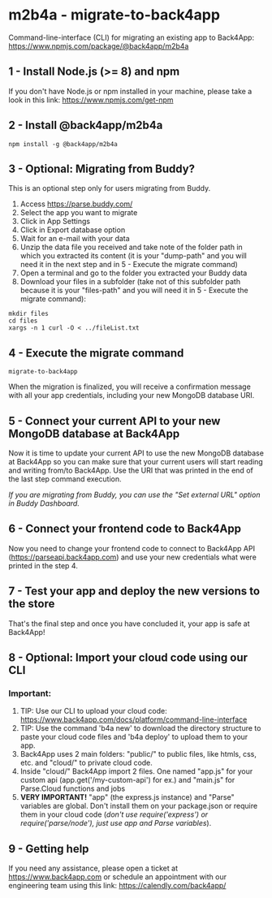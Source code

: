 # m2b4a - migrate-to-back4app
Command-line-interface (CLI) for migrating an existing app to Back4App: https://www.npmjs.com/package/@back4app/m2b4a

## 1 - Install Node.js (>= 8) and npm

If you don't have Node.js or npm installed in your machine, please take a look in this link: https://www.npmjs.com/get-npm

## 2 - Install @back4app/m2b4a
```
npm install -g @back4app/m2b4a
```

## 3 - Optional: Migrating from Buddy?
This is an optional step only for users migrating from Buddy.
1. Access https://parse.buddy.com/
1. Select the app you want to migrate
1. Click in App Settings
1. Click in Export database option
1. Wait for an e-mail with your data
1. Unzip the data file you received and take note of the folder path in which you extracted its content (it is your "dump-path" and you will need it in the next step and in 5 - Execute the migrate command)
1. Open a terminal and go to the folder you extracted your Buddy data
1. Download your files in a subfolder (take not of this subfolder path because it is your "files-path" and you will need it in 5 - Execute the migrate command):
```
mkdir files
cd files
xargs -n 1 curl -O < ../fileList.txt
```

## 4 - Execute the migrate command
```
migrate-to-back4app
```

When the migration is finalized, you will receive a confirmation message with all your app credentials, including your new MongoDB database URI.

## 5 - Connect your current API to your new MongoDB database at Back4App
Now it is time to update your current API to use the new MongoDB database at Back4App so you can make sure that your current users will start reading and writing from/to Back4App. Use the URI that was printed in the end of the last step command execution.

*If you are migrating from Buddy, you can use the "Set external URL" option in Buddy Dashboard.*

## 6 - Connect your frontend code to Back4App
Now you need to change your frontend code to connect to Back4App API (https://parseapi.back4app.com) and use your new credentials what were printed in the step 4.

## 7 - Test your app and deploy the new versions to the store
That's the final step and once you have concluded it, your app is safe at Back4App!

## 8 - Optional: Import your cloud code using our CLI

### Important:
1. TIP: Use our CLI to upload your cloud code: https://www.back4app.com/docs/platform/command-line-interface 
1. TIP: Use the command 'b4a new' to download the directory structure to paste your cloud code files and 'b4a deploy' to upload them to your app.
1. Back4App uses 2 main folders: "public/" to public files, like htmls, css, etc. and "cloud/" to private cloud code.
1. Inside "cloud/" Back4App import 2 files. One named "app.js" for your custom api (app.get('/my-custom-api') for ex.) and "main.js" for Parse.Cloud functions and jobs  
1. __VERY IMPORTANT!__ "app" (the express.js instance) and "Parse" variables are global. Don't install them on your package.json or require them in your cloud code (_don't use require('express') or require('parse/node'), just use app and Parse variables_).

## 9 - Getting help
If you need any assistance, please open a ticket at https://www.back4app.com or schedule an appointment with our engineering team using this link: https://calendly.com/back4app/

